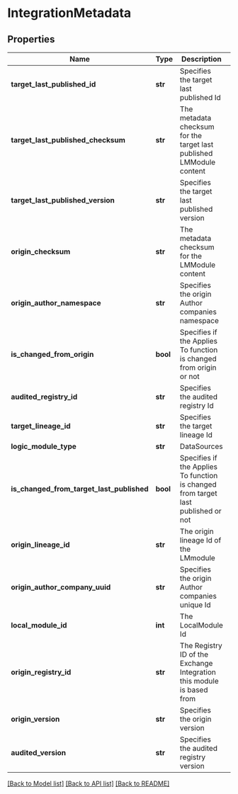 # IntegrationMetadata

## Properties
Name | Type | Description | Notes
------------ | ------------- | ------------- | -------------
**target_last_published_id** | **str** | Specifies the target last published Id | [optional] 
**target_last_published_checksum** | **str** | The metadata checksum for the target last published LMModule content | [optional] 
**target_last_published_version** | **str** | Specifies the target last published version | [optional] 
**origin_checksum** | **str** | The metadata checksum for the LMModule content | [optional] 
**origin_author_namespace** | **str** | Specifies the origin Author companies namespace | [optional] 
**is_changed_from_origin** | **bool** | Specifies if the Applies To function is changed from origin or not | [optional] 
**audited_registry_id** | **str** | Specifies the audited registry Id | [optional] 
**target_lineage_id** | **str** | Specifies the target lineage Id | [optional] 
**logic_module_type** | **str** | DataSources | EventSources | PropertySources | ConfigSources | LogSources | TopologySources | Jobmonitors | AppliesTo Functions | SNMP SysOID Maps The type of LogicModule | [optional] 
**is_changed_from_target_last_published** | **bool** | Specifies if the Applies To function is changed from target last published or not | [optional] 
**origin_lineage_id** | **str** | The origin lineage Id of the LMmodule | [optional] 
**origin_author_company_uuid** | **str** | Specifies the origin Author companies unique Id | [optional] 
**local_module_id** | **int** | The LocalModule Id | [optional] 
**origin_registry_id** | **str** | The Registry ID of the Exchange Integration this module is based from | [optional] 
**origin_version** | **str** | Specifies the origin version | [optional] 
**audited_version** | **str** | Specifies the audited registry version | [optional] 

[[Back to Model list]](../README.md#documentation-for-models) [[Back to API list]](../README.md#documentation-for-api-endpoints) [[Back to README]](../README.md)


